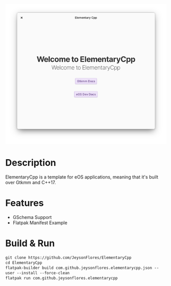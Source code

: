 ![Screenshot](https://github.com/JeysonFlores/ElementaryCpp/blob/main/data/screenshots/Screenshot-1.png) 
# Description
ElementaryCpp is a template for eOS applications, meaning that it's built over Gtkmm and C++17.

# Features
 - GSchema Support
 - Flatpak Manifest Example
 
 # Build & Run
 ```
git clone https://github.com/JeysonFlores/ElementaryCpp
cd ElementaryCpp
flatpak-builder build com.github.jeysonflores.elementarycpp.json --user --install --force-clean
flatpak run com.github.jeysonflores.elementarycpp
 ```
